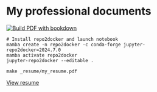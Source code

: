 # My professional documents
[![Build PDF with bookdown](https://github.com/nasiegel88/professional-docs/actions/workflows/ci.yml/badge.svg)](https://github.com/nasiegel88/professional-docs/actions/workflows/ci.yml)

```{shell}
# Install repo2docker and launch notebook
mamba create -n repo2docker -c conda-forge jupyter-repo2docker=2024.7.0
mamba activate repo2docker
jupyter-repo2docker --editable .
```

```{shell}
make _resume/my_resume.pdf
```

[View resume](_resume/my_resume.pdf)